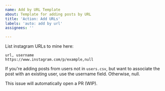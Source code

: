 ```yaml
---
name: Add by URL Template
about: Template for adding posts by URL
title: 'Action: Add URLs'
labels: 'auto: add by url'
assignees: ''

---
```


List instagram URLs to mine here:

```csv
url, username
https://www.instagram.com/p/example,null
```

If you're adding posts from users not in `users.csv`, but want to associate the post with an existing user, use the username field. Otherwise, null.

This issue will automatically open a PR (WIP).
